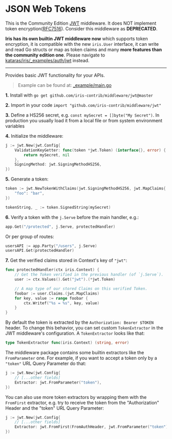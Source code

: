 # JSON Web Tokens

This is the Community Edition [JWT](https://jwt.io/introduction) middleware. It does NOT implement token encryption([RFC7516](https://www.rfc-editor.org/info/rfc7516)). Consider this middleware as **DEPRECATED**.

**Iris has its own builtin JWT middleware now** which supports token encryption, it is compatible with the new `iris.User` interface, it can write and read Go structs or map as token claims and many **more features than the community edition one**. Please navigate to [kataras/iris/_examples/auth/jwt](https://github.com/kataras/iris/tree/master/_examples/auth/jwt) instead.

-----

Provides basic JWT functionality for your APIs.
> Example can be found at: [_example/main.go](https://github.com/iris-contrib/middleware/tree/master/jwt/_example/main.go)

**1.** Install with `go get github.com/iris-contrib/middleware/jwt@master`

**2.** Import in your code `import "github.com/iris-contrib/middleware/jwt"`

**3.** Define a HS256 secret, e.g. `const mySecret = []byte("My Secret")`. In production you usually load it from a local file or from system environment variables

**4.** Initialize the middleware:

```go
j := jwt.New(jwt.Config{
    ValidationKeyGetter: func(token *jwt.Token) (interface{}, error) {
        return mySecret, nil
    },
    SigningMethod: jwt.SigningMethodHS256,
})
```

**5.** Generate a token:

```go
token := jwt.NewTokenWithClaims(jwt.SigningMethodHS256, jwt.MapClaims{
    "foo": "bar",
})

tokenString, _ := token.SignedString(mySecret)
```

**6.** Verify a token with the `j.Serve` before the main handler, e.g.:

```go
app.Get("/protected", j.Serve, protectedHandler)
```

Or per group of routes:

```go
usersAPI := app.Party("/users", j.Serve)
usersAPI.Get(protectedHandler)
```

**7.** Get the verified claims stored in Context's key of `"jwt"`:

```go
func protectedHandler(ctx iris.Context) {
    // Get the Token verified in the previous handler (of `j.Serve`).
    user := ctx.Values().Get("jwt").(*jwt.Token)

    // A map type of our stored Claims on this verified Token.
	foobar := user.Claims.(jwt.MapClaims) 
	for key, value := range foobar {
		ctx.Writef("%s = %s", key, value)
	}
}
```

By default the token is extracted by the `Authorization: Bearer $TOKEN` header. To change this behavior, you can set custom `TokenExtractor` in the JWT middleware's configuration. A `TokenExtractor` looks like that:

```go
type TokenExtractor func(iris.Context) (string, error)
```

The middleware package contains some builtin extractors like the `FromParameter` one. For example, if you want to accept a token only by a `"token"` URL Query Parameter do that:

```go
j := jwt.New(jwt.Config{
    // [...other fields]
    Extractor: jwt.FromParameter("token"),
})
```

You can also use more token extractors by wrapping them with the `FromFirst` extractor, e.g. try to receive the token from the "Authorization" Header and the "token" URL Query Parameter:

```go
j := jwt.New(jwt.Config{
    // [...other fields]
    Extractor: jwt.FromFirst(FromAuthHeader, jwt.FromParameter("token")),
})
```